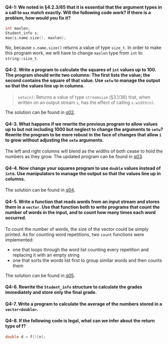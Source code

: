 #### Q4-1: We noted in §4.2.3/65 that it is essential that the argument types in a call to `max` match exactly. Will the following code work? If there is a problem, how would you fix it?
```c++
int maxlen;
Student_info s;
max(s.name.size(), maxlen);
```
No, because `s.name.size()` returns a value of type `size_t`. In order to make this program work, we will have to change `maxlen` type from `int` to `string::size_t`.

#### Q4-2. Write a program to calculate the squares of `int` values up to 100. The program should write two columns: The first lists the value; the second contains the square of that value. Use `setw` to manage the output so that the values line up in columns.
> `setw(n)`: Returns a value of type `streamsize` (§3.1/36) that, when written on an output stream `s`, has the effect of calling `s.width(n)`.

The solution can be found in [q02](q02.cpp).

#### Q4-3. What happens if we rewrite the previous program to allow values up to but not including 1000 but neglect to change the arguments to `setw`? Rewrite the program to be more robust in the face of changes that allow `i` to grow without adjusting the `setw` arguments.
The left and right columns will blend as the widths of both cease to hold the numbers as they grow. The updated program can be found in [q03](q03.cpp).

#### Q4-4. Now change your squares program to use `double` values instead of `int`s. Use manipulators to manage the output so that the values line up in columns.
The solution can be found in [q04](q04.cpp).

#### Q4-5. Write a function that reads words from an input stream and stores them in a `vector`. Use that function both to write programs that count the number of words in the input, and to count how many times each word occurred.
To count the number of words, the size of the vector could be simply printed. As for counting word repetitions, two `count` functions were implemented:
- one that loops through the word list counting every repetition and replacing it with an empty string
- one that sorts the words list first to group similar words and then counts them

The solution can be found in [q05](q05.cpp).

#### Q4-6. Rewrite the `Student_info` structure to calculate the grades immediately and store only the final grade.

#### Q4-7. Write a program to calculate the average of the numbers stored in a `vector<double>`.

#### Q4-8. If the following code is legal, what can we infer about the return type of f?
```c++
double d = f()[n];
```